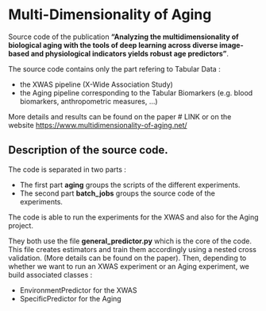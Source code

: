 # Multi-Dimensionality of Aging

Source code of the publication **“Analyzing the multidimensionality of biological aging with the tools of deep learning across diverse image-based and physiological indicators yields robust age predictors”**.

The source code contains only the part refering to Tabular Data : 
- the XWAS pipeline (X-Wide Association Study) 
- the Aging pipeline corresponding to the Tabular Biomarkers (e.g. blood biomarkers, anthropometric measures, ...)

More details and results can be found on the paper # LINK or on the website https://www.multidimensionality-of-aging.net/

## Description of the source code.
The code is separated in two parts : 
- The first part **aging** groups the scripts of the different experiments.
- The second part **batch_jobs** groups the source code of the experiments.

The code is able to run the experiments for the XWAS and also for the Aging project.

They both use the file **general_predictor.py** which is the core of the code. This file creates estimators and train them accordingly using a nested cross validation. (More details can be found on the paper).
Then, depending to whether we want to run an XWAS experiment or an Aging experiment, we build associated classes : 

- EnvironmentPredictor for the XWAS
- SpecificPredictor for the Aging 





